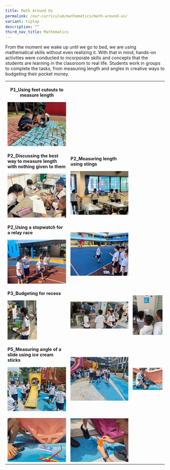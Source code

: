 ```yaml
---
title: Math Around Us
permalink: /our-curriculum/mathematics/math-around-us/
variant: tiptap
description: ""
third_nav_title: Mathematics
---
```

<p>From the moment we wake up until we go to bed, we are using mathematical skills without even realizing it. With that in mind, hands-on activities were conducted to incorporate skills and concepts that the students are learning in the classroom to real life. Students work in groups to complete the tasks, from measuring length and angles in creative ways to budgeting their pocket money.</p><table><tbody><tr><th rowspan="1" colspan="1"><p>P1_Using feet cutouts to measure length</p><div class="isomer-image-wrapper"><img style="width: 100%" height="auto" width="100%" alt="" src="/images/Maths/Math Around Us/P1_Using_feet_cutouts_to_measure_length.jpeg"></div></th><th rowspan="1" colspan="1"><p></p></th><th rowspan="1" colspan="1"><p></p></th></tr><tr><td rowspan="1" colspan="1"><p><strong>P2_Discussing the best way to measure length with nothing given to them</strong></p><div class="isomer-image-wrapper"><img style="width: 100%" height="auto" width="100%" alt="" src="/images/Maths/Math Around Us/P2_Discussing_the_best_way_to_measure_length_with_nothing_given_to_them.jpeg"></div></td><td rowspan="1" colspan="1"><p><strong>P2_Measuring length using stings</strong></p><div class="isomer-image-wrapper"><img style="width: 100%" height="auto" width="100%" alt="" src="/images/Maths/Math Around Us/P2_Measuring_length_using_stings__1_.jpeg"></div></td><td rowspan="1" colspan="1"><p></p></td></tr><tr><td rowspan="1" colspan="1"><p><strong>P2_Using a stopwatch for a relay race</strong></p><div class="isomer-image-wrapper"><img style="width: 100%" height="auto" width="100%" alt="" src="/images/Maths/Math Around Us/P2_Using_a_stopwatch_for_a_relay_race__1_.jpeg"></div></td><td rowspan="1" colspan="1"><p></p><div class="isomer-image-wrapper"><img style="width: 100%" height="auto" width="100%" alt="" src="/images/Maths/Math Around Us/P2_Using_a_stopwatch_for_a_relay_race__2_.jpeg"></div></td><td rowspan="1" colspan="1"><p></p></td></tr><tr><td rowspan="1" colspan="1"><p><strong>P3_Budgeting for recess</strong></p><div class="isomer-image-wrapper"><img style="width: 50%;" height="auto" width="100%" alt="" src="/images/Maths/Math Around Us/P3_Budgeting_for_recess__1_.jpeg"></div></td><td rowspan="1" colspan="1"><p></p><div class="isomer-image-wrapper"><img style="width: 100%" height="auto" width="100%" alt="" src="/images/Maths/Math Around Us/P3_Budgeting_for_recess__2_.jpeg"></div></td><td rowspan="1" colspan="1"><p></p><div class="isomer-image-wrapper"><img style="width: 100%" height="auto" width="100%" alt="" src="/images/Maths/Math Around Us/P3_Budgeting_for_recess__3_.jpeg"></div></td></tr><tr><td rowspan="1" colspan="1"><p><strong>P5_Measuring angle of a slide using ice cream sticks</strong></p><div class="isomer-image-wrapper"><img style="width: 100%" height="auto" width="100%" alt="" src="/images/Maths/Math Around Us/P5_Measuring_angle_of_a_slide_using_ice_cream_sticks__1_.jpg"></div></td><td rowspan="1" colspan="1"><p></p><div class="isomer-image-wrapper"><img style="width: 100%" height="auto" width="100%" alt="" src="/images/Maths/Math Around Us/P5_Measuring_angle_of_a_slide_using_ice_cream_sticks__2_.jpg"></div></td><td rowspan="1" colspan="1"><p></p><div class="isomer-image-wrapper"><img style="width: 100%" height="auto" width="100%" alt="" src="/images/Maths/Math Around Us/P5_Measuring_angle_of_a_slide_using_ice_cream_sticks__3_.jpg"></div></td></tr><tr><td rowspan="1" colspan="1"><p></p><div class="isomer-image-wrapper"><img style="width: 100%" height="auto" width="100%" alt="" src="/images/Maths/Math Around Us/P5_Measuring_angle_of_a_slide_using_ice_cream_sticks__4_.jpg"></div></td><td rowspan="1" colspan="1"><p></p><div class="isomer-image-wrapper"><img style="width: 100%" height="auto" width="100%" alt="" src="/images/Maths/Math Around Us/P5_Measuring_angle_of_a_slide_using_ice_cream_sticks__5_.jpg"></div></td><td rowspan="1" colspan="1"><p></p></td></tr></tbody></table><p></p>